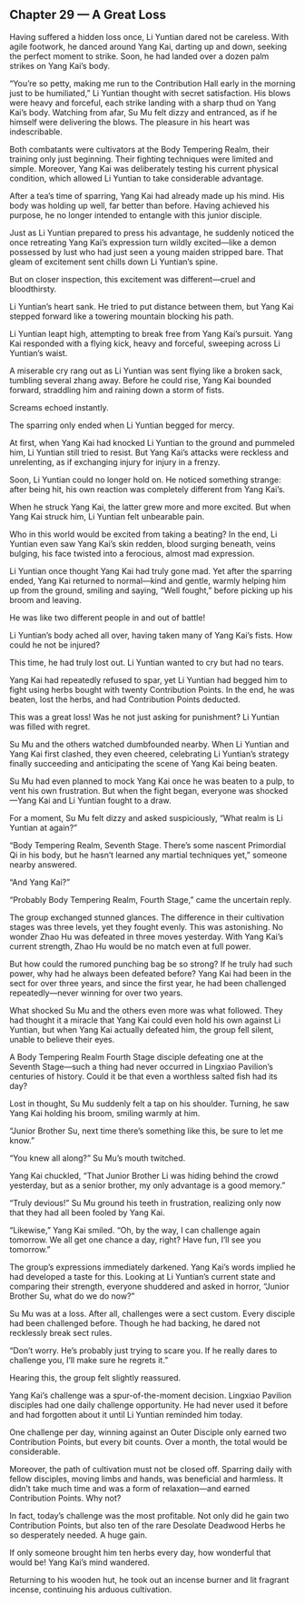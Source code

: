 ## Chapter 29 — A Great Loss

Having suffered a hidden loss once, Li Yuntian dared not be careless. With agile footwork, he danced around Yang Kai, darting up and down, seeking the perfect moment to strike. Soon, he had landed over a dozen palm strikes on Yang Kai’s body.

“You’re so petty, making me run to the Contribution Hall early in the morning just to be humiliated,” Li Yuntian thought with secret satisfaction. His blows were heavy and forceful, each strike landing with a sharp thud on Yang Kai’s body. Watching from afar, Su Mu felt dizzy and entranced, as if he himself were delivering the blows. The pleasure in his heart was indescribable.

Both combatants were cultivators at the Body Tempering Realm, their training only just beginning. Their fighting techniques were limited and simple. Moreover, Yang Kai was deliberately testing his current physical condition, which allowed Li Yuntian to take considerable advantage.

After a tea’s time of sparring, Yang Kai had already made up his mind. His body was holding up well, far better than before. Having achieved his purpose, he no longer intended to entangle with this junior disciple.

Just as Li Yuntian prepared to press his advantage, he suddenly noticed the once retreating Yang Kai’s expression turn wildly excited—like a demon possessed by lust who had just seen a young maiden stripped bare. That gleam of excitement sent chills down Li Yuntian’s spine.

But on closer inspection, this excitement was different—cruel and bloodthirsty.

Li Yuntian’s heart sank. He tried to put distance between them, but Yang Kai stepped forward like a towering mountain blocking his path.

Li Yuntian leapt high, attempting to break free from Yang Kai’s pursuit. Yang Kai responded with a flying kick, heavy and forceful, sweeping across Li Yuntian’s waist.

A miserable cry rang out as Li Yuntian was sent flying like a broken sack, tumbling several zhang away. Before he could rise, Yang Kai bounded forward, straddling him and raining down a storm of fists.

Screams echoed instantly.

The sparring only ended when Li Yuntian begged for mercy.

At first, when Yang Kai had knocked Li Yuntian to the ground and pummeled him, Li Yuntian still tried to resist. But Yang Kai’s attacks were reckless and unrelenting, as if exchanging injury for injury in a frenzy.

Soon, Li Yuntian could no longer hold on. He noticed something strange: after being hit, his own reaction was completely different from Yang Kai’s.

When he struck Yang Kai, the latter grew more and more excited. But when Yang Kai struck him, Li Yuntian felt unbearable pain.

Who in this world would be excited from taking a beating? In the end, Li Yuntian even saw Yang Kai’s skin redden, blood surging beneath, veins bulging, his face twisted into a ferocious, almost mad expression.

Li Yuntian once thought Yang Kai had truly gone mad. Yet after the sparring ended, Yang Kai returned to normal—kind and gentle, warmly helping him up from the ground, smiling and saying, “Well fought,” before picking up his broom and leaving.

He was like two different people in and out of battle!

Li Yuntian’s body ached all over, having taken many of Yang Kai’s fists. How could he not be injured?

This time, he had truly lost out. Li Yuntian wanted to cry but had no tears.

Yang Kai had repeatedly refused to spar, yet Li Yuntian had begged him to fight using herbs bought with twenty Contribution Points. In the end, he was beaten, lost the herbs, and had Contribution Points deducted.

This was a great loss! Was he not just asking for punishment? Li Yuntian was filled with regret.

Su Mu and the others watched dumbfounded nearby. When Li Yuntian and Yang Kai first clashed, they even cheered, celebrating Li Yuntian’s strategy finally succeeding and anticipating the scene of Yang Kai being beaten.

Su Mu had even planned to mock Yang Kai once he was beaten to a pulp, to vent his own frustration. But when the fight began, everyone was shocked—Yang Kai and Li Yuntian fought to a draw.

For a moment, Su Mu felt dizzy and asked suspiciously, “What realm is Li Yuntian at again?”

“Body Tempering Realm, Seventh Stage. There’s some nascent Primordial Qi in his body, but he hasn’t learned any martial techniques yet,” someone nearby answered.

“And Yang Kai?”

“Probably Body Tempering Realm, Fourth Stage,” came the uncertain reply.

The group exchanged stunned glances. The difference in their cultivation stages was three levels, yet they fought evenly. This was astonishing. No wonder Zhao Hu was defeated in three moves yesterday. With Yang Kai’s current strength, Zhao Hu would be no match even at full power.

But how could the rumored punching bag be so strong? If he truly had such power, why had he always been defeated before? Yang Kai had been in the sect for over three years, and since the first year, he had been challenged repeatedly—never winning for over two years.

What shocked Su Mu and the others even more was what followed. They had thought it a miracle that Yang Kai could even hold his own against Li Yuntian, but when Yang Kai actually defeated him, the group fell silent, unable to believe their eyes.

A Body Tempering Realm Fourth Stage disciple defeating one at the Seventh Stage—such a thing had never occurred in Lingxiao Pavilion’s centuries of history. Could it be that even a worthless salted fish had its day?

Lost in thought, Su Mu suddenly felt a tap on his shoulder. Turning, he saw Yang Kai holding his broom, smiling warmly at him.

“Junior Brother Su, next time there’s something like this, be sure to let me know.”

“You knew all along?” Su Mu’s mouth twitched.

Yang Kai chuckled, “That Junior Brother Li was hiding behind the crowd yesterday, but as a senior brother, my only advantage is a good memory.”

“Truly devious!” Su Mu ground his teeth in frustration, realizing only now that they had all been fooled by Yang Kai.

“Likewise,” Yang Kai smiled. “Oh, by the way, I can challenge again tomorrow. We all get one chance a day, right? Have fun, I’ll see you tomorrow.”

The group’s expressions immediately darkened. Yang Kai’s words implied he had developed a taste for this. Looking at Li Yuntian’s current state and comparing their strength, everyone shuddered and asked in horror, “Junior Brother Su, what do we do now?”

Su Mu was at a loss. After all, challenges were a sect custom. Every disciple had been challenged before. Though he had backing, he dared not recklessly break sect rules.

“Don’t worry. He’s probably just trying to scare you. If he really dares to challenge you, I’ll make sure he regrets it.”

Hearing this, the group felt slightly reassured.

Yang Kai’s challenge was a spur-of-the-moment decision. Lingxiao Pavilion disciples had one daily challenge opportunity. He had never used it before and had forgotten about it until Li Yuntian reminded him today.

One challenge per day, winning against an Outer Disciple only earned two Contribution Points, but every bit counts. Over a month, the total would be considerable.

Moreover, the path of cultivation must not be closed off. Sparring daily with fellow disciples, moving limbs and hands, was beneficial and harmless. It didn’t take much time and was a form of relaxation—and earned Contribution Points. Why not?

In fact, today’s challenge was the most profitable. Not only did he gain two Contribution Points, but also ten of the rare Desolate Deadwood Herbs he so desperately needed. A huge gain.

If only someone brought him ten herbs every day, how wonderful that would be! Yang Kai’s mind wandered.

Returning to his wooden hut, he took out an incense burner and lit fragrant incense, continuing his arduous cultivation.